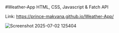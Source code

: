 #Weather-App
HTML, CSS, Javascript & Fatch API

Link: https://prince-makvana.github.io/Weather-App/

![Screenshot 2025-07-02 125404](https://github.com/user-attachments/assets/d5be6756-e32d-41a1-a9fd-123363ef8eb1)

